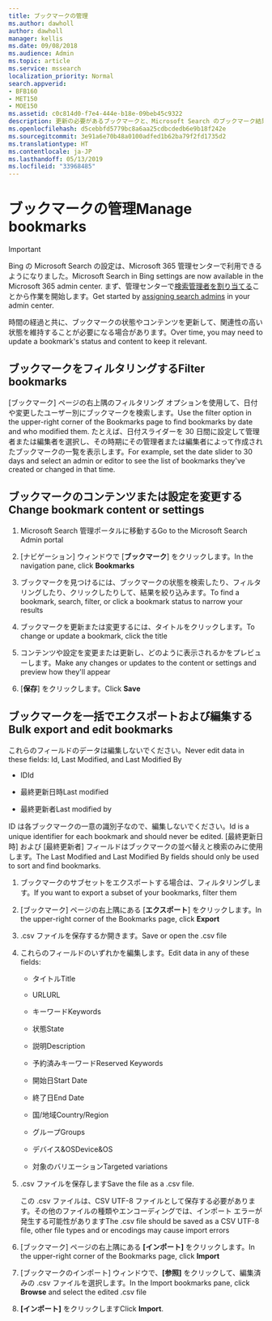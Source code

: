 ```yaml
---
title: ブックマークの管理
ms.author: dawholl
author: dawholl
manager: kellis
ms.date: 09/08/2018
ms.audience: Admin
ms.topic: article
ms.service: mssearch
localization_priority: Normal
search.appverid:
- BFB160
- MET150
- MOE150
ms.assetid: c0c814d0-f7e4-444e-b18e-09beb45c9322
description: 更新の必要があるブックマークと、Microsoft Search のブックマーク結果を一括編集する方法を調べます
ms.openlocfilehash: d5cebbfd5779bc8a6aa25cdbcdedb6e9b18f242e
ms.sourcegitcommit: 3e91a6e70b48a0100adfed1b62ba79f2fd1735d2
ms.translationtype: HT
ms.contentlocale: ja-JP
ms.lasthandoff: 05/13/2019
ms.locfileid: "33968485"
---
```

# <a name="manage-bookmarks"></a><span data-ttu-id="d873b-103">ブックマークの管理</span><span class="sxs-lookup"><span data-stu-id="d873b-103">Manage bookmarks</span></span>

> [!IMPORTANT]
> <span data-ttu-id="d873b-104">Bing の Microsoft Search の設定は、Microsoft 365 管理センターで利用できるようになりました。</span><span class="sxs-lookup"><span data-stu-id="d873b-104">Microsoft Search in Bing settings are now available in the Microsoft 365 admin center.</span></span> <span data-ttu-id="d873b-105">まず、管理センターで[検索管理者を割り当てる](https://docs.microsoft.com/ja-JP/microsoftsearch/setup-microsoft-search#step-2-assign-search-admin-and-search-editor)ことから作業を開始します。</span><span class="sxs-lookup"><span data-stu-id="d873b-105">Get started by [assigning search admins](https://docs.microsoft.com/en-us/microsoftsearch/setup-microsoft-search#step-2-assign-search-admin-and-search-editor) in your admin center.</span></span>
    
<span data-ttu-id="d873b-106">時間の経過と共に、ブックマークの状態やコンテンツを更新して、関連性の高い状態を維持することが必要になる場合があります。</span><span class="sxs-lookup"><span data-stu-id="d873b-106">Over time, you may need to update a bookmark's status and content to keep it relevant.</span></span> 
  
## <a name="filter-bookmarks"></a><span data-ttu-id="d873b-107">ブックマークをフィルタリングする</span><span class="sxs-lookup"><span data-stu-id="d873b-107">Filter bookmarks</span></span>

<span data-ttu-id="d873b-108">[ブックマーク] ページの右上隅のフィルタリング オプションを使用して、日付や変更したユーザー別にブックマークを検索します。</span><span class="sxs-lookup"><span data-stu-id="d873b-108">Use the filter option in the upper-right corner of the Bookmarks page to find bookmarks by date and who modified them.</span></span> <span data-ttu-id="d873b-109">たとえば、日付スライダーを 30 日間に設定して管理者または編集者を選択し、その時期にその管理者または編集者によって作成されたブックマークの一覧を表示します。</span><span class="sxs-lookup"><span data-stu-id="d873b-109">For example, set the date slider to 30 days and select an admin or editor to see the list of bookmarks they've created or changed in that time.</span></span>
  
## <a name="change-bookmark-content-or-settings"></a><span data-ttu-id="d873b-110">ブックマークのコンテンツまたは設定を変更する</span><span class="sxs-lookup"><span data-stu-id="d873b-110">Change bookmark content or settings</span></span>

1. <span data-ttu-id="d873b-111">Microsoft Search 管理ポータルに移動する</span><span class="sxs-lookup"><span data-stu-id="d873b-111">Go to the Microsoft Search Admin portal</span></span>
    
2. <span data-ttu-id="d873b-112">[ナビゲーション] ウィンドウで [**ブックマーク**] をクリックします。</span><span class="sxs-lookup"><span data-stu-id="d873b-112">In the navigation pane, click **Bookmarks**</span></span>
    
3. <span data-ttu-id="d873b-113">ブックマークを見つけるには、ブックマークの状態を検索したり、フィルタリングしたり、クリックしたりして、結果を絞り込みます。</span><span class="sxs-lookup"><span data-stu-id="d873b-113">To find a bookmark, search, filter, or click a bookmark status to narrow your results</span></span>
    
4. <span data-ttu-id="d873b-114">ブックマークを更新または変更するには、タイトルをクリックします。</span><span class="sxs-lookup"><span data-stu-id="d873b-114">To change or update a bookmark, click the title</span></span>
    
5. <span data-ttu-id="d873b-115">コンテンツや設定を変更または更新し、どのように表示されるかをプレビューします。</span><span class="sxs-lookup"><span data-stu-id="d873b-115">Make any changes or updates to the content or settings and preview how they'll appear</span></span> 
    
6. <span data-ttu-id="d873b-116">[**保存**] をクリックします。</span><span class="sxs-lookup"><span data-stu-id="d873b-116">Click **Save**</span></span>
    
## <a name="bulk-export-and-edit-bookmarks"></a><span data-ttu-id="d873b-117">ブックマークを一括でエクスポートおよび編集する</span><span class="sxs-lookup"><span data-stu-id="d873b-117">Bulk export and edit bookmarks</span></span>

<span data-ttu-id="d873b-118">これらのフィールドのデータは編集しないでください。</span><span class="sxs-lookup"><span data-stu-id="d873b-118">Never edit data in these fields: Id, Last Modified, and Last Modified By</span></span>
  
- <span data-ttu-id="d873b-119">ID</span><span class="sxs-lookup"><span data-stu-id="d873b-119">Id</span></span>
    
- <span data-ttu-id="d873b-120">最終更新日時</span><span class="sxs-lookup"><span data-stu-id="d873b-120">Last modified</span></span>
    
- <span data-ttu-id="d873b-121">最終更新者</span><span class="sxs-lookup"><span data-stu-id="d873b-121">Last modified by</span></span>
    
<span data-ttu-id="d873b-122">ID は各ブックマークの一意の識別子なので、編集しないでください。</span><span class="sxs-lookup"><span data-stu-id="d873b-122">Id is a unique identifier for each bookmark and should never be edited.</span></span> <span data-ttu-id="d873b-123">[最終更新日時] および [最終更新者] フィールドはブックマークの並べ替えと検索のみに使用します。</span><span class="sxs-lookup"><span data-stu-id="d873b-123">The Last Modified and Last Modified By fields should only be used to sort and find bookmarks.</span></span>
  
1. <span data-ttu-id="d873b-124">ブックマークのサブセットをエクスポートする場合は、フィルタリングします。</span><span class="sxs-lookup"><span data-stu-id="d873b-124">If you want to export a subset of your bookmarks, filter them</span></span>
    
2. <span data-ttu-id="d873b-125">[ブックマーク] ページの右上隅にある [**エクスポート**] をクリックします。</span><span class="sxs-lookup"><span data-stu-id="d873b-125">In the upper-right corner of the Bookmarks page, click **Export**</span></span>
    
3. <span data-ttu-id="d873b-126">.csv ファイルを保存するか開きます。</span><span class="sxs-lookup"><span data-stu-id="d873b-126">Save or open the .csv file</span></span>
    
4. <span data-ttu-id="d873b-127">これらのフィールドのいずれかを編集します。</span><span class="sxs-lookup"><span data-stu-id="d873b-127">Edit data in any of these fields:</span></span>
   - <span data-ttu-id="d873b-128">タイトル</span><span class="sxs-lookup"><span data-stu-id="d873b-128">Title</span></span>
    
   - <span data-ttu-id="d873b-129">URL</span><span class="sxs-lookup"><span data-stu-id="d873b-129">URL</span></span>
    
   - <span data-ttu-id="d873b-130">キーワード</span><span class="sxs-lookup"><span data-stu-id="d873b-130">Keywords</span></span>
    
   - <span data-ttu-id="d873b-131">状態</span><span class="sxs-lookup"><span data-stu-id="d873b-131">State</span></span>
    
   - <span data-ttu-id="d873b-132">説明</span><span class="sxs-lookup"><span data-stu-id="d873b-132">Description</span></span>
    
   - <span data-ttu-id="d873b-133">予約済みキーワード</span><span class="sxs-lookup"><span data-stu-id="d873b-133">Reserved Keywords</span></span>
    
   - <span data-ttu-id="d873b-134">開始日</span><span class="sxs-lookup"><span data-stu-id="d873b-134">Start Date</span></span>
    
   - <span data-ttu-id="d873b-135">終了日</span><span class="sxs-lookup"><span data-stu-id="d873b-135">End Date</span></span>
    
   - <span data-ttu-id="d873b-136">国/地域</span><span class="sxs-lookup"><span data-stu-id="d873b-136">Country/Region</span></span>
    
   - <span data-ttu-id="d873b-137">グループ</span><span class="sxs-lookup"><span data-stu-id="d873b-137">Groups</span></span>
    
   - <span data-ttu-id="d873b-138">デバイス&amp;OS</span><span class="sxs-lookup"><span data-stu-id="d873b-138">Device&amp;OS</span></span>
    
   - <span data-ttu-id="d873b-139">対象のバリエーション</span><span class="sxs-lookup"><span data-stu-id="d873b-139">Targeted variations</span></span>
    
5. <span data-ttu-id="d873b-140">.csv ファイルを保存します</span><span class="sxs-lookup"><span data-stu-id="d873b-140">Save the file as a .csv file.</span></span>

    <span data-ttu-id="d873b-141">この .csv ファイルは、CSV UTF-8 ファイルとして保存する必要があります。その他のファイルの種類やエンコーディングでは、インポート エラーが発生する可能性があります</span><span class="sxs-lookup"><span data-stu-id="d873b-141">The .csv file should be saved as a CSV UTF-8 file, other file types and or encodings may cause import errors</span></span>
    
6. <span data-ttu-id="d873b-142">[ブックマーク] ページの右上隅にある **[インポート]** をクリックします。</span><span class="sxs-lookup"><span data-stu-id="d873b-142">In the upper-right corner of the Bookmarks page, click **Import**</span></span>
    
7. <span data-ttu-id="d873b-143">[ブックマークのインポート] ウィンドウで、**[参照]** をクリックして、編集済みの .csv ファイルを選択します。</span><span class="sxs-lookup"><span data-stu-id="d873b-143">In the Import bookmarks pane, click **Browse** and select the edited .csv file</span></span> 
    
8. <span data-ttu-id="d873b-144">**[インポート]** をクリックします</span><span class="sxs-lookup"><span data-stu-id="d873b-144">Click **Import**.</span></span>